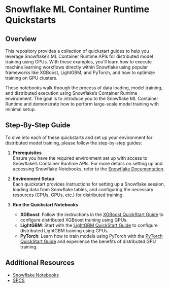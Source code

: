 # Snowflake ML Container Runtime Quickstarts

## Overview

This repository provides a collection of quickstart guides to help you leverage Snowflake’s ML Container Runtime APIs for distributed model training using GPUs. With these examples, you'll learn how to execute machine learning workflows directly within Snowflake using popular frameworks like XGBoost, LightGBM, and PyTorch, and how to optimize training on GPU clusters.

These notebooks walk through the process of data loading, model training, and distributed execution using Snowflake’s Container Runtime environment. The goal is to introduce you to the Snowflake ML Container Runtime and demonstrate how to perform large-scale model training with minimal setup.

## Step-By-Step Guide

To dive into each of these quickstarts and set up your environment for distributed model training, please follow the step-by-step guides:

1. **Prerequisites**  
   Ensure you have the required environment set up with access to Snowflake’s Container Runtime APIs. For more details on setting up and accessing Snowflake Notebooks, refer to the [Snowflake Documentation](https://quickstarts.snowflake.com/guide/train-an-xgboost-model-with-gpus-using-snowflake-notebooks/index.html#3). 

2. **Environment Setup**  
   Each quickstart provides instructions for setting up a Snowflake session, loading data from Snowflake tables, and configuring the necessary resources (CPUs, GPUs, etc.) for distributed training.

3. **Run the Quickstart Notebooks**  
   - **XGBoost**: Follow the instructions in the [XGBoost QuickStart Guide](https://github.com/snowflakedb/sfguide-getting-started-with-container-runtime-api/blob/main/XGBoost_on_GPU_Quickstart.ipynb) to configure distributed XGBoost training using GPUs.
   - **LightGBM**: Start with the [LightGBM QuickStart Guide](https://github.com/snowflakedb/sfguide-getting-started-with-container-runtime-api/blob/main/LightGBM_on_GPU_Quickstart.ipynb) to configure distributed LightGBM training using GPUs.
   - **PyTorch**: Learn how to train models using PyTorch with the [PyTorch QuickStart Guide](https://github.com/snowflakedb/sfguide-getting-started-with-container-runtime-api/blob/main/PyTorch_on_GPU_Quickstart.ipynb) and experience the benefits of distributed GPU training.

## Additional Resources

- [Snowflake Notebooks](https://docs.snowflake.com/en/user-guide/ui-snowsight/notebooks)
- [SPCS](https://docs.snowflake.com/en/LIMITEDACCESS/snowsight-notebooks/ui-snowsight-notebooks-runtime)

